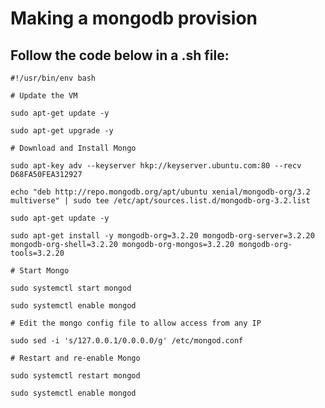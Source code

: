 # Making a mongodb provision
## Follow the code below in a .sh file:
` #!/usr/bin/env bash `

` # Update the VM `

`sudo apt-get update -y`

`sudo apt-get upgrade -y`

`# Download and Install Mongo`

`sudo apt-key adv --keyserver hkp://keyserver.ubuntu.com:80 --recv D68FA50FEA312927`

`echo "deb http://repo.mongodb.org/apt/ubuntu xenial/mongodb-org/3.2 multiverse" | sudo tee /etc/apt/sources.list.d/mongodb-org-3.2.list`

`sudo apt-get update -y`

`sudo apt-get install -y mongodb-org=3.2.20 mongodb-org-server=3.2.20 mongodb-org-shell=3.2.20 mongodb-org-mongos=3.2.20 mongodb-org-tools=3.2.20`

`# Start Mongo`

`sudo systemctl start mongod`

`sudo systemctl enable mongod`

`# Edit the mongo config file to allow access from any IP`

`sudo sed -i 's/127.0.0.1/0.0.0.0/g' /etc/mongod.conf`

`# Restart and re-enable Mongo`

`sudo systemctl restart mongod`

`sudo systemctl enable mongod`

